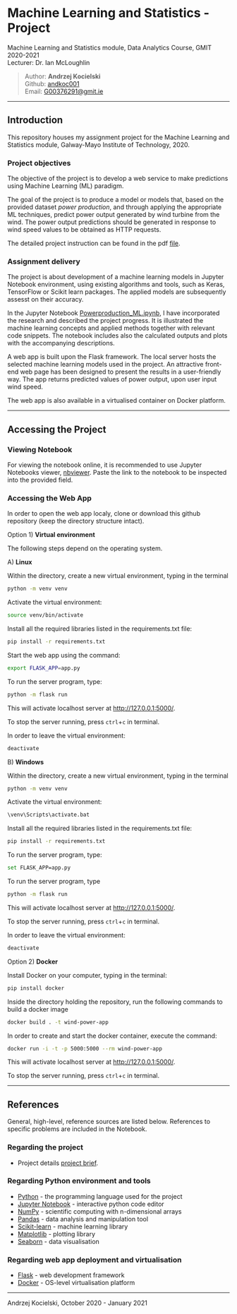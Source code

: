# Machine Learning and Statistics - Project

Machine Learning and Statistics module, Data Analytics Course, GMIT 2020-2021  
Lecturer: Dr. Ian McLoughlin

>Author: **Andrzej Kocielski**  
>Github: [andkoc001](https://github.com/andkoc001/)  
>Email: G00376291@gmit.ie

___

## Introduction

This repository houses my assignment project for the Machine Learning and Statistics module, Galway-Mayo Institute of Technology, 2020.

### Project objectives

The objective of the project is to develop a web service to make predictions using Machine Learning (ML) paradigm.

The goal of the project is to produce a model or models that, based on the provided dataset _power production_, and through applying the appropriate ML techniques, predict power output generated by wind turbine from the wind. The power output predictions should be generated in response to wind speed values to be obtained as HTTP requests.

The detailed project instruction can be found in the pdf [file](https://github.com/andkoc001/Machine-Learning-and-Statistics-Project/blob/main/assessment.pdf).

### Assignment delivery

The project is about development of a machine learning models in Jupyter Notebook environment, using existing algorithms and tools, such as Keras, TensorFlow or Scikit learn packages. The applied models are subsequently assesst on their accuracy.

In the Jupyter Notebook [Powerproduction_ML.ipynb](https://github.com/andkoc001/data_synthesis/blob/master/Powerproduction_ML.ipynb), I have incorporated the research and described the project progress. It is illustrated the machine learning concepts and applied methods together with relevant code snippets. The notebook includes also the calculated outputs and plots with the accompanying descriptions.

A web app is built upon the Flask framework. The local server hosts the selected machine learning models used in the project. An attractive front-end web page has been designed to present the results in a user-friendly way. The app returns predicted values of power output, upon user input wind speed.

The web app is also available in a virtualised container on Docker platform.

___

## Accessing the Project

### Viewing Notebook

For viewing the notebook online, it is recommended to use Jupyter Notebooks viewer, [nbviewer](https://nbviewer.jupyter.org/). Paste the link to the notebook to be inspected into the provided field.

### Accessing the Web App

In order to open the web app localy, clone or download this github repository (keep the directory structure intact).

Option 1) __Virtual environment__

The following steps depend on the operating system.


A) __Linux__

Within the directory, create a new virtual environment, typing in the terminal
```bash
python -m venv venv
```

Activate the virtual environment:
```bash
source venv/bin/activate 
```

Install all the required libraries listed in the requirements.txt file:
```bash
pip install -r requirements.txt
```

Start the web app using the command:

```bash
export FLASK_APP=app.py
```

To run the server program, type:
```bash
python -m flask run
```

This will activate localhost server at <http://127.0.0.1:5000/>.

To stop the server running, press `ctrl`+`c` in terminal.

In order to leave the virtual environment:
```bash
deactivate
```

B) __Windows__

Within the directory, create a new virtual environment, typing in the terminal
```bash
python -m venv venv
```

Activate the virtual environment:
```bash
\venv\Scripts\activate.bat
```

Install all the required libraries listed in the requirements.txt file:
```bash
pip install -r requirements.txt
```

To run the server program, type:
```bash
set FLASK_APP=app.py
```

To run the server program, type
```bash
python -m flask run
```

This will activate localhost server at <http://127.0.0.1:5000/>.

To stop the server running, press `ctrl`+`c` in terminal.

In order to leave the virtual environment:
```bash
deactivate
```

Option 2) __Docker__

Install Docker on your computer, typing in the terminal:
```bash
pip install docker
```

Inside the directory holding the repository, run the following commands to build a docker image
```bash
docker build . -t wind-power-app
```

In order to create and start the docker container, execute the command:
```bash
docker run -i -t -p 5000:5000 --rm wind-power-app 
```

This will activate localhost server at <http://127.0.0.1:5000/>.

To stop the server running, press `ctrl`+`c` in terminal.

___

## References

General, high-level, reference sources are listed below. References to specific problems are included in the Notebook.

### Regarding the project

- Project details [project brief](https://github.com/andkoc001/Machine-Learning-and-Statistics/blob/main/assessment.pdf).

### Regarding Python environment and tools

- [Python](https://docs.python.org/3/) - the programming language used for the project
- [Jupyter Notebook](https://jupyter.org/documentation) - interactive python code editor
- [NumPy](https://numpy.org/) - scientific computing with n-dimensional arrays
- [Pandas](https://pandas.pydata.org/) - data analysis and manipulation tool
- [Scikit-learn](https://scikit-learn.org/) - machine learning library
- [Matplotlib](https://matplotlib.org/) - plotting library
- [Seaborn](https://seaborn.pydata.org/) - data visualisation

### Regarding web app deployment and virtualisation

- [Flask](https://flask.palletsprojects.com/en/1.1.x/) - web development framework
- [Docker](https://www.docker.com/resources/what-container) - OS-level virtualisation platform

___

Andrzej Kocielski, October 2020 - January 2021
